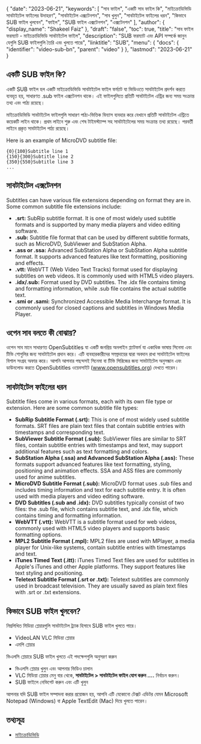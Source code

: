 {
  "date": "2023-06-21",
  "keywords": [
"সাব ফাইল",
"একটি সাব ফাইল কি",
"মাইক্রোডিভিডি সাবটাইটেল ফাইলের উদাহরণ",
"সাবটাইটেল এক্সটেনশন",
"সাব খুলুন",
"সাবটাইটেল ফাইলের ধরন",
"কিভাবে SUB ফাইল খুলবেন",
"ফাইল",
"SUB ফাইল এক্সটেনশন",
"এক্সটেনশন"
],
  "author": {
    "display_name": "Shakeel Faiz"
},
  "draft": "false",
  "toc": true,
  "title": "সাব ফাইল ফরম্যাট - মাইক্রোডিভিডি সাবটাইটেল ফাইল",
  "description": "SUB ফরম্যাট এবং API সম্পর্কে জানুন যেগুলি SUB ফাইলগুলি তৈরি এবং খুলতে পারে৷",
  "linktitle": "SUB",
  "menu": {
    "docs": {
      "identifier": "video-sub-bn",
      "parent": "video"
}
},
  "lastmod": "2023-06-21"
}

## একটি SUB ফাইল কি?

একটি SUB ফাইল হল একটি মাইক্রোডিভিডি সাবটাইটেল ফাইল ফর্ম্যাট যা ভিডিওতে সাবটাইটেল প্রদর্শন করতে ব্যবহৃত হয়, সাধারণত .sub ফাইল এক্সটেনশন থাকে। এই ফাইলগুলিতে প্রতিটি সাবটাইটেল এন্ট্রির জন্য সময় সংক্রান্ত তথ্য এবং পাঠ্য রয়েছে।

মাইক্রোডিভিডি সাবটাইটেল ফাইলগুলি সাধারণ পাঠ্য-ভিত্তিক বিন্যাস ব্যবহার করে যেখানে প্রতিটি সাবটাইটেল এন্ট্রিতে কয়েকটি লাইন থাকে। প্রথম লাইনে শুরু এবং শেষ টাইমস্ট্যাম্প সহ সাবটাইটেলের সময় সংক্রান্ত তথ্য রয়েছে। পরবর্তী লাইনে প্রকৃত সাবটাইটেল পাঠ্য রয়েছে।

Here is an example of MicroDVD subtitle file:

```
{0}{100}Subtitle line 1
{150}{300}Subtitle line 2
{350}{550}Subtitle line 3
...
```

## সাবটাইটেল এক্সটেনশন

Subtitles can have various file extensions depending on format they are in. Some common subtitle file extensions include:

- **.srt:** SubRip subtitle format. It is one of most widely used subtitle formats and is supported by many media players and video editing software.
- **.sub:** Subtitle file format that can be used by different subtitle formats, such as MicroDVD, SubViewer and SubStation Alpha.
- **.ass or .ssa:** Advanced SubStation Alpha or SubStation Alpha subtitle format. It supports advanced features like text formatting, positioning and effects.
- **.vtt:** WebVTT (Web Video Text Tracks) format used for displaying subtitles on web videos. It is commonly used with HTML5 video players.
- **.idx/.sub:** Format used by DVD subtitles. The .idx file contains timing and formatting information, while .sub file contains the actual subtitle text.
- **.smi or .sami:** Synchronized Accessible Media Interchange format. It is commonly used for closed captions and subtitles in Windows Media Player.

## ওপেন সাব বলতে কী বোঝায়?

ওপেন সাব মানে সাধারণত OpenSubtitles যা একটি জনপ্রিয় অনলাইন প্ল্যাটফর্ম যা একাধিক ভাষায় সিনেমা এবং টিভি শোগুলির জন্য সাবটাইটেল প্রদান করে। এটি ব্যবহারকারীদের সম্প্রদায়ের দ্বারা অবদান রাখা সাবটাইটেল ফাইলের বিশাল সংগ্রহ অফার করে। আপনি আপনার পছন্দসই সিনেমা বা টিভি সিরিজের জন্য সাবটাইটেল অনুসন্ধান এবং ডাউনলোড করতে OpenSubtitles ওয়েবসাইট (www.opensubtitles.org) দেখতে পারেন।

## সাবটাইটেল ফাইলের ধরন

Subtitle files come in various formats, each with its own file type or extension. Here are some common subtitle file types:

- **SubRip Subtitle Format (.srt):** This is one of most widely used subtitle formats. SRT files are plain text files that contain subtitle entries with timestamps and corresponding text.
- **SubViewer Subtitle Format (.sub):** SubViewer files are similar to SRT files, contain subtitle entries with timestamps and text, may support additional features such as text formatting and colors.
- **SubStation Alpha (.ssa) and Advanced SubStation Alpha (.ass):** These formats support advanced features like text formatting, styling, positioning and animation effects. SSA and ASS files are commonly used for anime subtitles.
- **MicroDVD Subtitle Format (.sub):** MicroDVD format uses .sub files and includes timing information and text for each subtitle entry. It is often used with media players and video editing software.
- **DVD Subtitles (.sub and .idx):** DVD subtitles typically consist of two files: the .sub file, which contains subtitle text, and .idx file, which contains timing and formatting information.
- **WebVTT (.vtt):** WebVTT is a subtitle format used for web videos, commonly used with HTML5 video players and supports basic formatting options.
- **MPL2 Subtitle Format (.mpl):** MPL2 files are used with MPlayer, a media player for Unix-like systems, contain subtitle entries with timestamps and text.
- **iTunes Timed Text (.itt):** iTunes Timed Text files are used for subtitles in Apple's iTunes and other Apple platforms. They support features like text styling and positioning.
- **Teletext Subtitle Format (.srt or .txt):** Teletext subtitles are commonly used in broadcast television. They are usually saved as plain text files with .srt or .txt extensions.

## কিভাবে SUB ফাইল খুলবেন?

নিম্নলিখিত মিডিয়া প্লেয়ারগুলি সাবটাইটেল ট্র্যাক হিসাবে SUB ফাইল খুলতে পারে।

- VideoLAN VLC মিডিয়া প্লেয়ার
- এমপি প্লেয়ার

ভিএলসি প্লেয়ারে SUB ফাইল খুলতে এই পদক্ষেপগুলি অনুসরণ করুন

- ভিএলসি প্লেয়ার খুলুন এবং আপনার ভিডিও চালান
- VLC মিডিয়া প্লেয়ার মেনু বার থেকে, **সাবটাইটেল > সাবটাইটেল ফাইল যোগ করুন ....** নির্বাচন করুন।
- SUB ফাইলে নেভিগেট করুন এবং এটি খুলুন

আপনার যদি SUB ফাইল সম্পাদনা করার প্রয়োজন হয়, আপনি এটি যেকোনো টেক্সট এডিটর যেমন Microsoft Notepad (Windows) বা Apple TextEdit (Mac) দিয়ে খুলতে পারেন।

## তথ্যসূত্র
* [মাইক্রোডিভিডি](https://en.wikipedia.org/wiki/MicroDVD)



